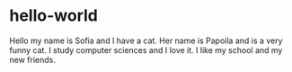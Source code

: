 # hello-world
Hello my name is Sofia and I have a cat. Her name is Papoila and is a very funny cat.
I study computer sciences and I love it.
I like my school and my new friends.
